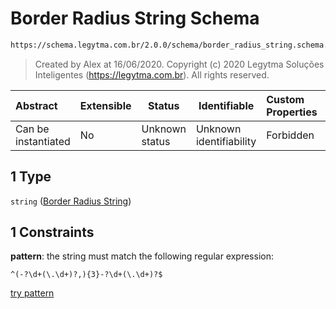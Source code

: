 # Border Radius String Schema

```txt
https://schema.legytma.com.br/2.0.0/schema/border_radius_string.schema.json#/oneOf/1
```




> Created by Alex at 16/06/2020.
> Copyright (c) 2020 Legytma Soluções Inteligentes (<https://legytma.com.br>). All rights reserved.
>

| Abstract            | Extensible | Status         | Identifiable            | Custom Properties | Additional Properties | Access Restrictions | Defined In                                                                                |
| :------------------ | ---------- | -------------- | ----------------------- | :---------------- | --------------------- | ------------------- | ----------------------------------------------------------------------------------------- |
| Can be instantiated | No         | Unknown status | Unknown identifiability | Forbidden         | Allowed               | none                | [border_radius.schema.json\*](../schema/border_radius.schema.json) |

## 1 Type

`string` ([Border Radius String](border_radius-oneof-border-radius-string.md))

## 1 Constraints

**pattern**: the string must match the following regular expression: 

```regexp
^(-?\d+(\.\d+)?,){3}-?\d+(\.\d+)?$
```

[try pattern](https://regexr.com/?expression=%5E(-%3F%5Cd%2B(%5C.%5Cd%2B)%3F%2C)%7B3%7D-%3F%5Cd%2B(%5C.%5Cd%2B)%3F%24)
